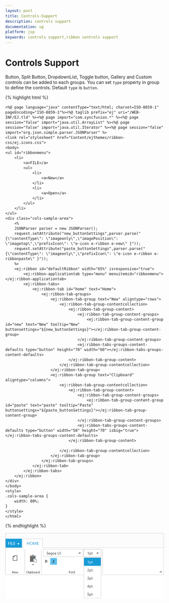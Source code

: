 ```yaml
---
layout: post
title: Controls-Support
description: controls support
documentation: ug
platform: jsp
keywords: controls support,ribbon controls support
---
```


# Controls Support

Button, Split Button, DropdownList, Toggle button, Gallery and Custom controls can be added to each groups. You can set `type` property in group to define the controls. Default `type` is `button`. 

{% highlight html %}

    <%@ page language="java" contentType="text/html; charset=ISO-8859-1"
    pageEncoding="ISO-8859-1"%><%@ taglib prefix="ej" uri="/WEB-INF/EJ.tld" %><%@ page import="com.syncfusion.*" %><%@ page session="false" import="java.util.ArrayList" %><%@ page session="false" import="java.util.Iterator" %><%@ page session="false" import="org.json.simple.parser.JSONParser" %>
    <link rel="stylesheet" href="Content/ejthemes/ribbon-css/ej.icons.css">
    <body>
    <ul id="ribbonmenu">
        <li>
            <a>FILE</a>
            <ul>
                <li>
                    <a>New</a>
                </li>
                <li>
                    <a>Open</a>
                </li>
            </ul>
        </li>
    </ul>
    <div class="cols-sample-area">
        <%
        JSONParser parser = new JSONParser();
        request.setAttribute("new_buttonSettings",parser.parse("{\"contentType\": \"imageonly\",\"imagePosition\": \"imagetop\",\"prefixIcon\": \"e-icon e-ribbon e-new\" }"));
        request.setAttribute("paste_buttonSettings",parser.parse("{\"contentType\": \"imageonly\",\"prefixIcon\": \"e-icon e-ribbon e-ribbonpaste\" }"));
        %>
        <ej:ribbon id="defaultRibbon" width="65%" isresponsive="true">
            <ej:ribbon-applicationtab type="menu" menuitemid="ribbonmenu"></ej:ribbon-applicationtab>
            <ej:ribbon-tabs>
                <ej:ribbon-tab id="home" text="Home">
                    <ej:ribbon-tab-groups>
                        <ej:ribbon-tab-group text="New" aligntype="rows">
                            <ej:ribbon-tab-group-contentcollection>
                                <ej:ribbon-tab-group-content>
                                    <ej:ribbon-tab-group-content-groups>
                                        <ej:ribbon-tab-group-content-group id="new" text="New" tooltip="New" buttonsettings="${new_buttonSettings}"></ej:ribbon-tab-group-content-group>
                                    </ej:ribbon-tab-group-content-groups>
                                    <ej:ribbon-tabs-groups-content-defaults type="button" height="70" width="60"></ej:ribbon-tabs-groups-content-defaults>
                                </ej:ribbon-tab-group-content>
                            </ej:ribbon-tab-group-contentcollection>
                        </ej:ribbon-tab-group>
                        <ej:ribbon-tab-group text="Clipboard" aligntype="columns">
                            <ej:ribbon-tab-group-contentcollection>
                                <ej:ribbon-tab-group-content>
                                    <ej:ribbon-tab-group-content-groups>
                                        <ej:ribbon-tab-group-content-group id="paste" text="paste" tooltip="Paste" buttonsettings="${paste_buttonSettings}"></ej:ribbon-tab-group-content-group>
                                    </ej:ribbon-tab-group-content-groups>
                                    <ej:ribbon-tabs-groups-content-defaults type="button" width="50" height="70" isbig="true"></ej:ribbon-tabs-groups-content-defaults>
                                </ej:ribbon-tab-group-content>

                            </ej:ribbon-tab-group-contentcollection>
                        </ej:ribbon-tab-group>
                    </ej:ribbon-tab-groups>
                </ej:ribbon-tab>
            </ej:ribbon-tabs>
        </ej:ribbon>
    </div>
    </body>
    <style>
    .cols-sample-area {
        width: 80%;
    }
    </style>
    </html>
   
{% endhighlight %}

![](Controls-Support_images/Controls-Support_img1.png)
